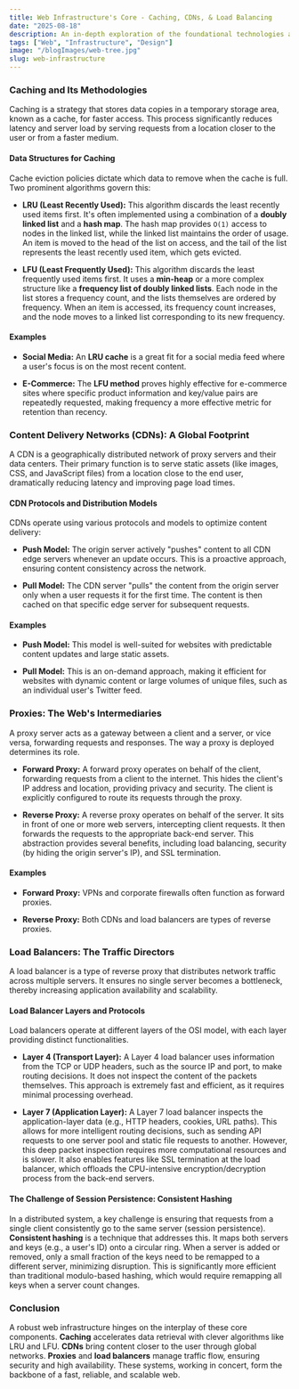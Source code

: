 ```yaml
---
title: Web Infrastructure's Core - Caching, CDNs, & Load Balancing
date: "2025-08-18"
description: An in-depth exploration of the foundational technologies and architectural patterns that ensure a fast, scalable, and reliable web.
tags: ["Web", "Infrastructure", "Design"]
image: "/blogImages/web-tree.jpg"
slug: web-infrastructure
---
```


### Caching and Its Methodologies

Caching is a strategy that stores data copies in a temporary storage area, known as a cache, for faster access. This process significantly reduces latency and server load by serving requests from a location closer to the user or from a faster medium.

#### **Data Structures for Caching**

Cache eviction policies dictate which data to remove when the cache is full. Two prominent algorithms govern this:

- **LRU (Least Recently Used):** This algorithm discards the least recently used items first. It's often implemented using a combination of a **doubly linked list** and a **hash map**. The hash map provides `O(1)` access to nodes in the linked list, while the linked list maintains the order of usage. An item is moved to the head of the list on access, and the tail of the list represents the least recently used item, which gets evicted.

- **LFU (Least Frequently Used):** This algorithm discards the least frequently used items first. It uses a **min-heap** or a more complex structure like a **frequency list of doubly linked lists**. Each node in the list stores a frequency count, and the lists themselves are ordered by frequency. When an item is accessed, its frequency count increases, and the node moves to a linked list corresponding to its new frequency.

#### **Examples**

- **Social Media:** An **LRU cache** is a great fit for a social media feed where a user's focus is on the most recent content.

- **E-Commerce:** The **LFU method** proves highly effective for e-commerce sites where specific product information and key/value pairs are repeatedly requested, making frequency a more effective metric for retention than recency.

### Content Delivery Networks (CDNs): A Global Footprint

A CDN is a geographically distributed network of proxy servers and their data centers. Their primary function is to serve static assets (like images, CSS, and JavaScript files) from a location close to the end user, dramatically reducing latency and improving page load times.

#### **CDN Protocols and Distribution Models**

CDNs operate using various protocols and models to optimize content delivery:

- **Push Model:** The origin server actively "pushes" content to all CDN edge servers whenever an update occurs. This is a proactive approach, ensuring content consistency across the network.

- **Pull Model:** The CDN server "pulls" the content from the origin server only when a user requests it for the first time. The content is then cached on that specific edge server for subsequent requests.

#### **Examples**

- **Push Model:** This model is well-suited for websites with predictable content updates and large static assets.

- **Pull Model:** This is an on-demand approach, making it efficient for websites with dynamic content or large volumes of unique files, such as an individual user's Twitter feed.

### Proxies: The Web's Intermediaries

A proxy server acts as a gateway between a client and a server, or vice versa, forwarding requests and responses. The way a proxy is deployed determines its role.

- **Forward Proxy:** A forward proxy operates on behalf of the client, forwarding requests from a client to the internet. This hides the client's IP address and location, providing privacy and security. The client is explicitly configured to route its requests through the proxy.

- **Reverse Proxy:** A reverse proxy operates on behalf of the server. It sits in front of one or more web servers, intercepting client requests. It then forwards the requests to the appropriate back-end server. This abstraction provides several benefits, including load balancing, security (by hiding the origin server's IP), and SSL termination.

#### **Examples**

- **Forward Proxy:** VPNs and corporate firewalls often function as forward proxies.

- **Reverse Proxy:** Both CDNs and load balancers are types of reverse proxies.

### Load Balancers: The Traffic Directors

A load balancer is a type of reverse proxy that distributes network traffic across multiple servers. It ensures no single server becomes a bottleneck, thereby increasing application availability and scalability.

#### **Load Balancer Layers and Protocols**

Load balancers operate at different layers of the OSI model, with each layer providing distinct functionalities.

- **Layer 4 (Transport Layer):** A Layer 4 load balancer uses information from the TCP or UDP headers, such as the source IP and port, to make routing decisions. It does not inspect the content of the packets themselves. This approach is extremely fast and efficient, as it requires minimal processing overhead.

- **Layer 7 (Application Layer):** A Layer 7 load balancer inspects the application-layer data (e.g., HTTP headers, cookies, URL paths). This allows for more intelligent routing decisions, such as sending API requests to one server pool and static file requests to another. However, this deep packet inspection requires more computational resources and is slower. It also enables features like SSL termination at the load balancer, which offloads the CPU-intensive encryption/decryption process from the back-end servers.

#### **The Challenge of Session Persistence: Consistent Hashing**

In a distributed system, a key challenge is ensuring that requests from a single client consistently go to the same server (session persistence). **Consistent hashing** is a technique that addresses this. It maps both servers and keys (e.g., a user's ID) onto a circular ring. When a server is added or removed, only a small fraction of the keys need to be remapped to a different server, minimizing disruption. This is significantly more efficient than traditional modulo-based hashing, which would require remapping all keys when a server count changes.

### Conclusion

A robust web infrastructure hinges on the interplay of these core components. **Caching** accelerates data retrieval with clever algorithms like LRU and LFU. **CDNs** bring content closer to the user through global networks. **Proxies** and **load balancers** manage traffic flow, ensuring security and high availability. These systems, working in concert, form the backbone of a fast, reliable, and scalable web.
